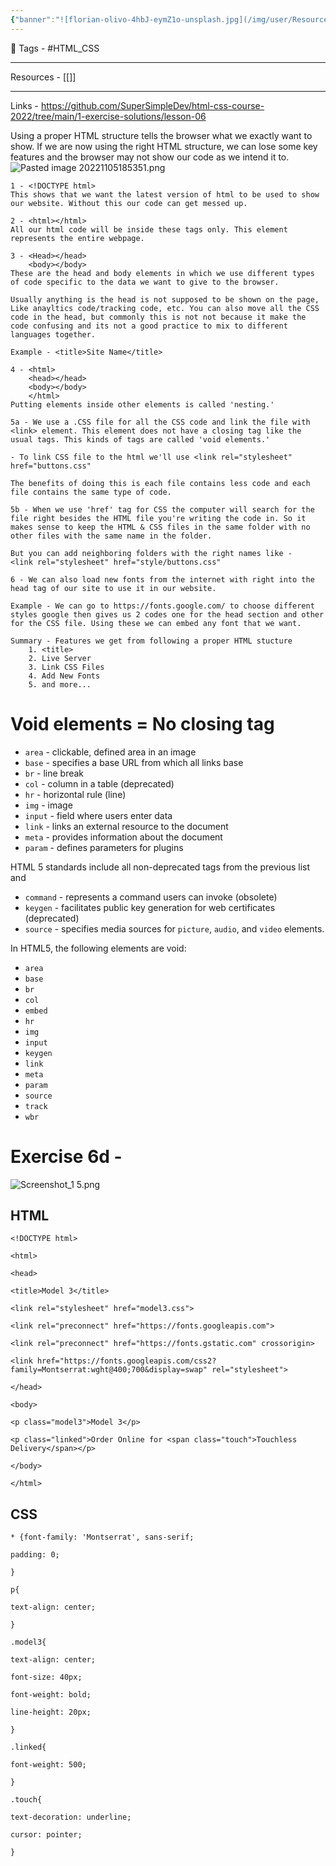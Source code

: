 ```yaml
---
{"banner":"![florian-olivo-4hbJ-eymZ1o-unsplash.jpg](/img/user/Resources/%F0%9F%93%81%20Files/%F0%9F%93%B8Images/florian-olivo-4hbJ-eymZ1o-unsplash.jpg)","dg-publish":true,"permalink":"/html-and-css/chapter-6-the-html-structure/","dgPassFrontmatter":true,"noteIcon":"3","created":"2023-11-14T21:08:36.604+05:30","updated":"2023-12-12T07:35:52.110+05:30"}
---
```


 🧶 Tags - #HTML_CSS 

---
 Resources - [[]]
 
---
 Links - https://github.com/SuperSimpleDev/html-css-course-2022/tree/main/1-exercise-solutions/lesson-06

Using a proper HTML structure tells the browser what we exactly want to show. If we are now using the right HTML structure, we can lose some key features and the browser may not show our code as we intend it to.
![Pasted image 20221105185351.png](/img/user/Resources/%F0%9F%93%81%20Files/%F0%9F%93%B8Images/Pasted%20image%2020221105185351.png)
```
1 - <!DOCTYPE html>
This shows that we want the latest version of html to be used to show our website. Without this our code can get messed up.

2 - <html></html>
All our html code will be inside these tags only. This element represents the entire webpage.

3 - <Head></head>
	<body></body>
These are the head and body elements in which we use different types of code specific to the data we want to give to the browser.

Usually anything is the head is not supposed to be shown on the page, Like anayltics code/tracking code, etc. You can also move all the CSS code in the head, but commonly this is not not because it make the code confusing and its not a good practice to mix to different languages together.

Example - <title>Site Name</title>

4 - <html>
	<head></head>
	<body></body>
	</html>
Putting elements inside other elements is called 'nesting.'

5a - We use a .CSS file for all the CSS code and link the file with <link> element. This element does not have a closing tag like the usual tags. This kinds of tags are called 'void elements.'

- To link CSS file to the html we'll use <link rel="stylesheet" href="buttons.css"

The benefits of doing this is each file contains less code and each file contains the same type of code.

5b - When we use 'href' tag for CSS the computer will search for the file right besides the HTML file you're writing the code in. So it makes sense to keep the HTML & CSS files in the same folder with no other files with the same name in the folder.

But you can add neighboring folders with the right names like -
<link rel="stylesheet" href="style/buttons.css"

6 - We can also load new fonts from the internet with right into the head tag of our site to use it in our website.

Example - We can go to https://fonts.google.com/ to choose different styles google then gives us 2 codes one for the head section and other for the CSS file. Using these we can embed any font that we want.

Summary - Features we get from following a proper HTML stucture
	1. <title>
	2. Live Server
	3. Link CSS Files
	4. Add New Fonts
	5. and more...
```

# Void elements = No closing tag

-   `area` - clickable, defined area in an image
-   `base` - specifies a base URL from which all links base
-   `br` - line break
-   `col` - column in a table (deprecated)
-   `hr` - horizontal rule (line)
-   `img` - image
-   `input` - field where users enter data
-   `link` - links an external resource to the document
-   `meta` - provides information about the document
-   `param` - defines parameters for plugins

HTML 5 standards include all non-deprecated tags from the previous list and

-   `command` - represents a command users can invoke (obsolete)
-   `keygen` - facilitates public key generation for web certificates (deprecated)
-   `source` - specifies media sources for `picture`, `audio`, and `video` elements.


In HTML5, the following elements are void:

-   `area`
-   `base`
-   `br`
-   `col`
-   `embed`
-   `hr`
-   `img`
-   `input`
-   `keygen`
-   `link`
-   `meta`
-   `param`
-   `source`
-   `track`
-   `wbr`

# Exercise 6d -
![Screenshot_1 5.png](/img/user/Resources/%F0%9F%93%81%20Files/%F0%9F%93%B8Images/Screenshot_1%205.png)

## HTML
```
<!DOCTYPE html>

<html>

<head>

<title>Model 3</title>

<link rel="stylesheet" href="model3.css">

<link rel="preconnect" href="https://fonts.googleapis.com">

<link rel="preconnect" href="https://fonts.gstatic.com" crossorigin>

<link href="https://fonts.googleapis.com/css2?family=Montserrat:wght@400;700&display=swap" rel="stylesheet">

</head>

<body>

<p class="model3">Model 3</p>

<p class="linked">Order Online for <span class="touch">Touchless Delivery</span></p>

</body>

</html>
```

## CSS
```
* {font-family: 'Montserrat', sans-serif;

padding: 0;

}

p{

text-align: center;

}

.model3{

text-align: center;

font-size: 40px;

font-weight: bold;

line-height: 20px;

}

.linked{

font-weight: 500;

}

.touch{

text-decoration: underline;

cursor: pointer;

}
```